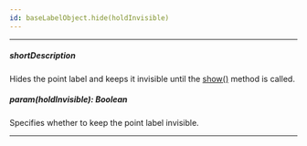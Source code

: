 ```yaml
---
id: baseLabelObject.hide(holdInvisible)
---
```

---
##### shortDescription
Hides the point label and keeps it invisible until the [show()](/api-reference/10%20UI%20Components/BaseChart/7%20Chart%20Elements/Label/3%20Methods/show().md '{basewidgetpath}/Chart_Elements/Label/Methods/#show') method is called.

##### param(holdInvisible): Boolean
Specifies whether to keep the point label invisible.

---
